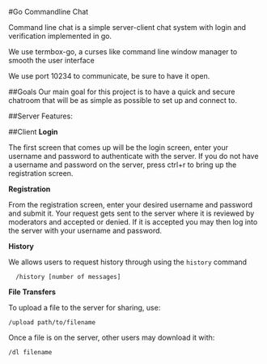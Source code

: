 #Go Commandline Chat

Command line chat is a simple server-client chat system with 
login and verification implemented in go.

We use termbox-go, a curses like command line window manager
 to smooth the user interface

We use port 10234 to communicate, be sure to have it open.

##Goals
Our main goal for this project is to have a quick and secure chatroom that will be as simple as possible to set up and connect to.

##Server
Features:



##Client
**Login**

The first screen that comes up will be the login screen, enter your username and password to authenticate with the server.
If you do not have a username and password on the server, press ctrl+r to bring up the registration screen.

**Registration**

From the registration screen, enter your desired username and password and submit it. Your request gets sent to the server where it is reviewed by moderators and accepted or denied. If it is accepted you may then log into the server with your username and password.

**History**

We allows users to request history through using the `history` command

      /history [number of messages]

**File Transfers**

To upload a file to the server for sharing, use:

	/upload path/to/filename

Once a file is on the server, other users may download it with:

	/dl filename
